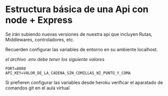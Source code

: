 # Estructura básica de una Api con node + Express

Se irán subiendo nuevas versiones de nuestra api que incluyen Rutas, Middlewares, controladores, etc.

Recuerden configurar las variables de entorno en su ambiente localhost.

*el archivo .env debe tener los siguiente valores*

```
PORT=8080
API_KEY=VALOR_DE_LA_CADENA_SIN_COMILLAS_NI_PUNTO_Y_COMA
```

Si prefieren configurar las variables desde heroku verificar el aparatado de comandos git en el aula virtual

